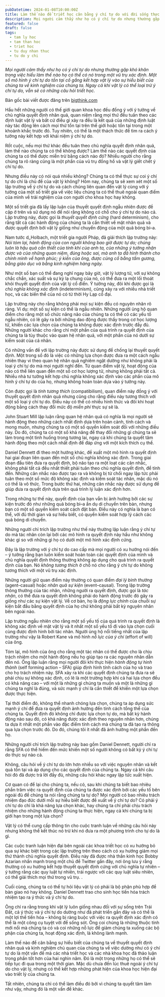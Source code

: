 ```yaml
---
pubDatetime: 2024-01-08T10:00:00Z
title: Làm thế nào để triết học cân bằng ý chí tự do với đời sống thực tại?
description: Mọi người cảm thấy như họ có ý chí tự do nhưng thường gặp khó khăn trong việc hiểu làm thế nào họ có thể có nó trong một vũ trụ xác định.
featured: false
draft: false
tags:
  - tam ly hoc
  - tam than hoc
  - triet hoc
  - tu duy nhan thuc
  - tu do y chi
---
```


_Mọi người cảm thấy như họ có ý chí tự do nhưng thường gặp khó khăn trong việc hiểu làm thế nào họ có thể có nó trong một vũ trụ xác định. Một số mô hình ý chí tự do tồn tại cố gắng kết hợp vật lý vào sự hiểu biết của chúng ta về kinh nghiệm của chúng ta. Ngay cả khi vật lý có thể loại trừ ý chí tự do, vẫn sẽ có những câu hỏi triết học._

Bản gốc bài viết được đăng trên [bigthink.com](https://bigthink.com/)

Hầu hết những người có thế giới quan khoa học đều đồng ý với ý tưởng về chủ nghĩa quyết định nhân quả, quan niệm rằng mọi thứ đều tuân theo các định luật vật lý và bất cứ điều gì xảy ra đều là kết quả của những định luật này tác động lên cách mọi thứ tồn tại trên thế giới hoặc tồn tại trong một khoảnh khắc trước đó. Tuy nhiên, có thể là một thách thức để tìm ra cách ý tưởng này kết hợp với khái niệm ý chí tự do.

Rốt cuộc, nếu mọi thứ khác đều tuân theo chủ nghĩa quyết định nhân quả, làm thế nào chúng ta có thể không được? Làm thế nào các quyết định của chúng ta có thể được miễn trừ bằng cách nào đó? Nhiều người cho rằng chúng ta rõ ràng cũng là một phần của vũ trụ đồng hồ và vật lý giết chết ý chí tự do.

Nhưng điều này có nói quá nhiều không? Chúng ta có thể thực sự coi ý chí tự do chỉ là chủ đề của vật lý không? Hôm nay, chúng ta sẽ xem xét một số lập trường về ý chí tự do và cách chúng liên quan đến vật lý cùng với ý tưởng của một số triết gia về việc liệu chúng ta có thể thuê ngoài quan điểm của mình về trải nghiệm của con người cho khoa học hay không.

Một số triết gia đã lấy lập luận của thuyết quyết định ngẫu nhiên được đề cập ở trên và sử dụng nó để nói rằng không có chỗ cho ý chí tự do nào cả. Lập trường này, được gọi là _thuyết quyết định cứng_ (hard determinism), cho rằng tất cả các hành động của chúng ta là cần thiết về mặt nhân quả và được quyết định bởi vật lý giống như chuyển động của một quả bóng bi–a.

Nam tước d_Holbach, một triết gia người Pháp, đã giải thích lập trường này: _Nói tóm lại, hành động của con người không bao giờ được tự do; chúng luôn là hậu quả cần thiết của tính khí của anh ta, của những ý tưởng nhận được và của những quan niệm, đúng hoặc sai, mà anh ta đã hình thành cho chính mình về hạnh phúc; ý kiến của ông, được củng cố bằng tấm gương, bằng giáo dục và bằng kinh nghiệm hàng ngày._

Như một số bạn có thể đang nghĩ ngay bây giờ, vật lý lượng tử, với sự không chắc chắn, xác suất và sự kỳ lạ chung của nó, có thể đưa ra một lối thoát khỏi thuyết quyết định của vật lý cổ điển. Ý tưởng này, đôi khi được gọi là _chủ nghĩa không xác định_ (indeterminism), cũng xảy ra với nhiều nhà triết học, và các biến thể của nó có từ thời Hy Lạp cổ đại.

Lập trường này cho rằng không phải mọi sự kiện đều có nguyên nhân rõ ràng. Ví dụ: một số sự kiện có thể là ngẫu nhiên. Những người ủng hộ quan điểm cho rằng một số chức năng não của chúng ta có thể có các yếu tố ngẫu nhiên, có lẽ gây ra bởi những dao động được thấy trong cơ học lượng tử, khiến các lựa chọn của chúng ta không được xác định trước đầy đủ. Những người khác cho rằng chỉ một phần của quá trình ra quyết định của chúng ta là tùy thuộc vào quan hệ nhân quả, với một phần của nó dưới sự kiểm soát của cá nhân.

Có những vấn đề với lập trường này được sử dụng để chống lại thuyết quyết định. Một trong số đó là việc có những lựa chọn được đưa ra một cách ngẫu nhiên thay vì theo quan hệ nhân quả nghiêm ngặt dường như không phải là loại ý chí tự do mà mọi người nghĩ đến. Từ quan điểm vật lý, hoạt động của não có thể liên quan đến một số cơ học lượng tử, nhưng không phải tất cả. Nhiều nhà tư tưởng kết hợp chủ nghĩa không xác định vào các phần của mô hình ý chí tự do của họ, nhưng không hoàn toàn dựa vào ý tưởng này.

Còn được gọi là _tính tương thích_ (compatibilism), quan điểm này đồng ý với thuyết quyết định nhân quả nhưng cũng cho rằng điều này tương thích với một số loại ý chí tự do. Điều này có thể có nhiều hình thức và đôi khi hoạt động bằng cách thay đổi mức độ _miễn phí_ thực sự sẽ là.

John Stuart Mill lập luận rằng quan hệ nhân quả có nghĩa là mọi người sẽ hành động theo những cách nhất định dựa trên hoàn cảnh, tính cách và mong muốn, nhưng chúng ta có một số quyền kiểm soát đối với những điều này. Do đó, chúng ta có một số khả năng để thay đổi những gì chúng ta sẽ làm trong một tình huống trong tương lai, ngay cả khi chúng ta quyết tâm hành động theo một cách nhất định để đáp ứng với một kích thích cụ thể.

Daniel Dennett đi theo một hướng khác, đề xuất một mô hình ra quyết định hai giai đoạn liên quan đến một số chủ nghĩa không xác định. Trong giai đoạn đầu tiên đưa ra quyết định, bộ não tạo ra một loạt các cân nhắc, không phải tất cả đều nhất thiết phải tuân theo chủ nghĩa quyết định, để tính đến. Những cân nhắc nào được tạo ra và không bị từ chối ngay lập tức phải tuân theo một số mức độ không xác định và kiểm soát tác nhân, mặc dù nó có thể là vô thức. Trong bước thứ hai, những cân nhắc này được sử dụng để giúp đưa ra quyết định dựa trên quá trình lý luận xác định hơn.

Trong những tư thế này, quyết định của bạn vẫn bị ảnh hưởng bởi các sự kiện trước đó như những quả bóng bi–a ẩn dụ di chuyển trên bàn, nhưng bạn có một số quyền kiểm soát cách đặt bàn. Điều này có nghĩa là bạn có thể, với đủ thời gian và sự hiểu biết, có quyền kiểm soát hợp lý cách các quả bóng di chuyển.

Những người chỉ trích lập trường như thế này thường lập luận rằng ý chí tự do mà tác nhân còn lại bởi các mô hình ra quyết định này hầu như không khác gì so với những gì họ có dưới một mô hình xác định cứng.

Đây là lập trường với ý chí tự do cao cấp mà mọi người có xu hướng nói đến – ý tưởng rằng bạn luôn kiểm soát hoàn toàn các quyết định của mình và chủ nghĩa quyết định thông thường không áp dụng cho quá trình ra quyết định của bạn. Nó _không tương thích_ ở chỗ nó cho rằng ý chí tự do không tương thích với một vũ trụ xác định.

Những người giữ quan điểm này thường có quan điểm _đại lý bình thường_ (agent–casual) hoặc _nhân quả sự kiện_ (event–causal). Trong lập trường thông thường của tác nhân, những người ra quyết định, được gọi là _tác nhân_, có thể đưa ra quyết định không phải do hành động trước đó gây ra giống như các sự kiện vật lý. Về cơ bản, họ là _động lực chính_ của chuỗi sự kiện bắt đầu bằng quyết định của họ chứ không phải bất kỳ nguyên nhân bên ngoài nào.

Lập trường ngẫu nhiên cho rằng một số yếu tố của quá trình ra quyết định là không xác định về mặt vật lý và ít nhất một số yếu tố đi vào lựa chọn cuối cùng được định hình bởi tác nhân. Người ủng hộ nổi tiếng nhất của lập trường như vậy là Robert Kane và mô hình _nỗ lực của ý chí_ (effort of will) của ông.

Tóm lại, mô hình của ông cho rằng một tác nhân có thể được cho là chịu trách nhiệm cho một hành động nếu họ giúp tạo ra các nguyên nhân dẫn đến nó. Ông lập luận rằng mọi người đôi khi thực hiện _hành động tự hình thành_ (self forming action – SFA) giúp định hình tính cách của họ và trao cho họ trách nhiệm này. SFA xảy ra khi các quyết định chúng ta đưa ra sẽ phải chịu sự không xác định, có lẽ là một trường hợp khi cả hai lựa chọn đều có khả năng cao – với một là những gì chúng ta muốn và một là những gì chúng ta nghĩ là đúng, và sức mạnh ý chí là cần thiết để khiến một lựa chọn được thực hiện.

Tại thời điểm đó, không thể nhanh chóng lựa chọn, chúng ta áp dụng sức mạnh ý chí để đưa ra quyết định ảnh hưởng đến tính cách tổng thể của chúng ta. Quyết định đó không chỉ được lựa chọn tự do, mà bất kỳ hành động nào sau đó, có khả năng được xác định theo nguyên nhân hơn, chúng ta dựa ít nhất một phần vào đặc điểm tính cách mà chúng ta đã tạo ra thông qua lựa chọn trước đó. Do đó, chúng tôi ít nhất đã ảnh hưởng một phần đến họ.

Những người chỉ trích lập trường này bao gồm Daniel Dennett, người chỉ ra rằng SFA có thể hiếm đến mức khiến một số người không có bất kỳ ý chí tự do thực sự nào cả.

Không, câu hỏi về ý chí tự do lớn hơn nhiều so với việc nguyên nhân và kết quả tồn tại và áp dụng cho các quyết định của chúng ta. Ngay cả khi câu hỏi đó đã được trả lời đầy đủ, những câu hỏi khác ngay lập tức xuất hiện.

Cơ quan có để lại cho chúng ta, nếu có, sau khi chúng ta biết bao nhiêu phần trăm việc ra quyết định của chúng ta được xác định bởi các yếu tố bên ngoài đủ để chúng ta nói rằng chúng ta tự do? Mọi người có bao nhiêu trách nhiệm đạo đức dưới mỗi sự hiểu biết được đề xuất về ý chí tự do? Có phải ý chí tự do chỉ là khả năng lựa chọn khác, hay chúng ta chỉ phải chịu trách nhiệm cho những hành động chúng ta thực hiện, ngay cả khi chúng ta bị giới hạn trong một lựa chọn?

Vật lý có thể cung cấp thông tin cho cuộc tranh luận về những câu hỏi này nhưng không thể kết thúc nó trừ khi nó đưa ra một phương trình cho tự do là gì.

Các cuộc tranh luận hiện đại bên ngoài các khoa triết học có xu hướng bỏ qua sự khác biệt trong các lập trường trên theo cách có xu hướng giảm mọi thứ thành chủ nghĩa quyết định. Điều này đã được nhà thần kinh học Bobby Azarian nhấn mạnh trong một chủ đề Twitter gần đây, nơi ông lưu ý rằng thường có xu hướng kết hợp thuyết quyết định cứng với chủ nghĩa tự nhiên – ý tưởng rằng các quy luật tự nhiên, trái ngược với các quy luật siêu nhiên, có thể giải thích mọi thứ trong vũ trụ. .

Cuối cùng, chúng ta có thể tự hỏi liệu vật lý có phải là bộ phận phù hợp để bàn giao nó hay không. Daniel Dennett trao cho sinh học tiến hóa trách nhiệm tạo ra ý thức và ý chí tự do.

Ông chỉ ra rằng trong khi vật lý luôn giống nhau đối với sự sống trên Trái Đất, cả ý thức và ý chí tự do dường như đã phát triển gần đây và có thể là một lợi thế tiến hóa – không bị ràng buộc với việc ra quyết định xác định có thể là một công cụ tuyệt vời để sống sót. Ông coi chúng là những thuộc tính mới nổi mà chúng ta có và coi những nỗ lực để giảm chúng ta xuống các bộ phận của chúng ta, hoạt động xác định, là không lành mạnh.

Làm thế nào để cân bằng sự hiểu biết của chúng ta về thuyết quyết định nhân quả và kinh nghiệm chủ quan của chúng ta về việc dường như có ý chí tự do là một vấn đề mà các nhà triết học và các nhà khoa học đã thảo luận trong phần tốt hơn của hai nghìn năm. Đó là một trong những họ có thể sẽ tiếp tục đi qua trong một thời gian. Mặc dù chưa đến lúc thuê ngoài ý chí tự do cho vật lý, nhưng có thể kết hợp những phát hiện của khoa học hiện đại vào triết lý của chúng ta.

Tất nhiên, chúng ta chỉ có thể làm điều đó bởi vì chúng ta quyết tâm làm như vậy, nhưng đó là một vấn đề khác.